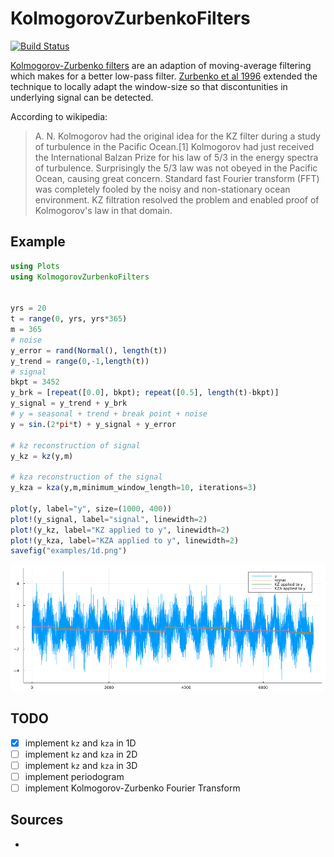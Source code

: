 # KolmogorovZurbenkoFilters

[![Build Status](https://github.com/leifdenby/KolmogorovZurbenkoFilters.jl/actions/workflows/CI.yml/badge.svg?branch=main)](https://github.com/leifdenby/KolmogorovZurbenkoFilters.jl/actions/workflows/CI.yml?query=branch%3Amain)

[Kolmogorov-Zurbenko filters](https://en.wikipedia.org/wiki/Kolmogorov–Zurbenko_filter) are an adaption of moving-average filtering which makes for a better low-pass filter. [Zurbenko et al 1996](https://doi.org/10.1175%2F1520-0442%281996%29009%3C3548%3ADDITSO%3E2.0.CO%3B2) extended the technique to locally adapt the window-size so that discontunities in underlying signal can be detected.

According to wikipedia:

> A. N. Kolmogorov had the original idea for the KZ filter during a study of turbulence in the Pacific Ocean.[1] Kolmogorov had just received the International Balzan Prize for his law of 5/3 in the energy spectra of turbulence. Surprisingly the 5/3 law was not obeyed in the Pacific Ocean, causing great concern. Standard fast Fourier transform (FFT) was completely fooled by the noisy and non-stationary ocean environment. KZ filtration resolved the problem and enabled proof of Kolmogorov's law in that domain. 

## Example

```julia
using Plots
using KolmogorovZurbenkoFilters


yrs = 20
t = range(0, yrs, yrs*365)
m = 365
# noise
y_error = rand(Normal(), length(t))
y_trend = range(0,-1,length(t))
# signal
bkpt = 3452
y_brk = [repeat([0.0], bkpt); repeat([0.5], length(t)-bkpt)]
y_signal = y_trend + y_brk
# y = seasonal + trend + break point + noise
y = sin.(2*pi*t) + y_signal + y_error

# kz reconstruction of signal
y_kz = kz(y,m)

# kza reconstruction of the signal
y_kza = kza(y,m,minimum_window_length=10, iterations=3)

plot(y, label="y", size=(1000, 400))
plot!(y_signal, label="signal", linewidth=2)
plot!(y_kz, label="KZ applied to y", linewidth=2)
plot!(y_kza, label="KZA applied to y", linewidth=2)
savefig("examples/1d.png")
```

![](examples/1d.png)

## TODO

- [x] implement `kz` and `kza` in 1D
- [ ] implement `kz` and `kza` in 2D
- [ ] implement `kz` and `kza` in 3D
- [ ] implement periodogram
- [ ] implement Kolmogorov-Zurbenko Fourier Transform

## Sources

- 
